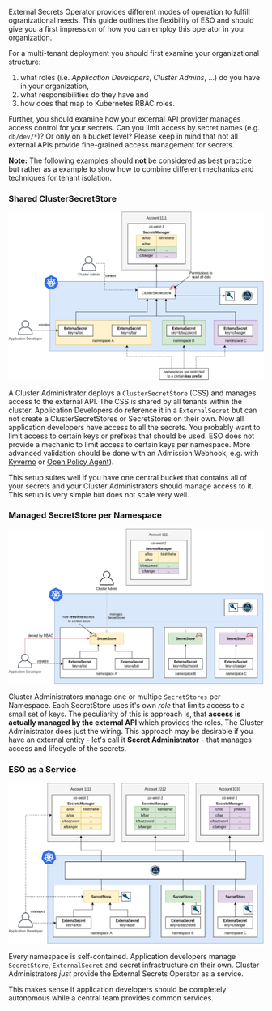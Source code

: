 External Secrets Operator provides different modes of operation to fulfill
ogranizational needs. This guide outlines the flexibility of ESO and should give
you a first impression of how you can employ this operator in your organization.

For a multi-tenant deployment you should first examine your organizational
structure:

1. what roles (i.e. *Application Developers*, *Cluster Admins*, ...) do you have
   in your organization,
2. what responsibilities do they have and
3. how does that map to Kubernetes RBAC roles.

Further, you should examine how your external API provider manages access
control for your secrets. Can you limit access by secret names (e.g.
`db/dev/*`)? Or only on a bucket level? Please keep in mind that not all
external APIs provide fine-grained access management for secrets.

**Note:** The following examples should **not** be considered as best practice
but rather as a example to show how to combine different mechanics and
techniques for tenant isolation.

### Shared ClusterSecretStore

![Shared CSS](./pictures/diagrams-multi-tenancy-shared.png)

A Cluster Administrator deploys a `ClusterSecretStore` (CSS) and manages access
to the external API. The CSS is shared by all tenants within the cluster.
Application Developers do reference it in a `ExternalSecret` but can not create
a ClusterSecretStores or SecretStores on their own. Now all application
developers have access to all the secrets. You probably want to limit access to
certain keys or prefixes that should be used. ESO does not provide a mechanic
to limit access to certain keys per namespace. More advanced validation should be
done with an Admission Webhook, e.g. with [Kyverno](https://kyverno.io/) or
[Open Policy Agent](https://www.openpolicyagent.org/)).

This setup suites well if you have one central bucket that contains all of your
secrets and your Cluster Administrators should manage access to it. This setup
is very simple but does not scale very well.

### Managed SecretStore per Namespace

![Shared CSS](./pictures/diagrams-multi-tenancy-managed-store.png)

Cluster Administrators manage one or multipe `SecretStores` per Namespace. Each
SecretStore uses it's own *role* that limits access to a small set of keys. The
peculiarity of this is approach is, that **access is actually managed by the
external API** which provides the roles. The Cluster Administrator does just the
wiring. This approach may be desirable if you have an external entity - let's
call it **Secret Administrator** - that manages access and lifecycle of the
secrets.


### ESO as a Service
![Shared CSS](./pictures/diagrams-multi-tenancy-self-service.png)

Every namespace is self-contained. Application developers manage `SecretStore`,
`ExternalSecret` and secret infrastructure on their own. Cluster Administrators
*just* provide the External Secrets Operator as a service.

This makes sense if application developers should be completely autonomous while
a central team provides common services.
